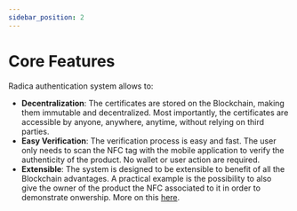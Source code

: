 ```yaml
---
sidebar_position: 2
---
```


# Core Features

Radica authentication system allows to:

- **Decentralization**: The certificates are stored on the Blockchain, making them immutable and decentralized. Most importantly, the certificates are accessible by anyone, anywhere, anytime, without relying on third parties.
- **Easy Verification**: The verification process is easy and fast. The user only needs to scan the NFC tag with the mobile application to verify the authenticity of the product. No wallet or user action are required.
- **Extensible**: The system is designed to be extensible to benefit of all the Blockchain advantages. A practical example is the possibility to also give the owner of the product the NFC associated to it in order to demonstrate onwership. More on this [here](/docs/smart-contracts/radica-property.md).
